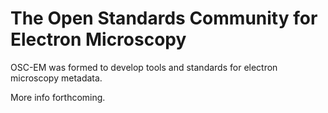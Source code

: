 # The Open Standards Community for Electron Microscopy

OSC-EM was formed to develop tools and standards for electron microscopy metadata.

More info forthcoming.
